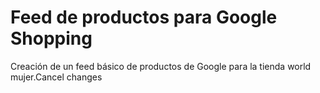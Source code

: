 # Feed de productos para Google Shopping
Creación de un feed básico de productos de Google para la tienda world mujer.Cancel changes
